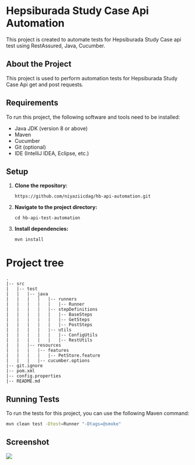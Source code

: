 # Hepsiburada Study Case Api Automation

This project is created to automate tests for Hepsiburada Study Case api test using RestAssured, Java, Cucumber.

## About the Project

This project is used to perform automation tests for Hepsiburada Study Case Api get and post requests.

## Requirements

To run this project, the following software and tools need to be installed:

- Java JDK (version 8 or above)
- Maven
- Cucumber
- Git (optional)
- IDE (IntelliJ IDEA, Eclipse, etc.)

## Setup

1. **Clone the repository:**

    ```
    https://github.com/niyaziicdag/hb-api-automation.git
    ```

2. **Navigate to the project directory:**

    ```
    cd hb-api-test-automation
    ```

3. **Install dependencies:**

    ```bash
    mvn install
    ```
   
# Project tree

```
.
|-- src
|   |-- test
|   |   |-- java
|   |   |   |   |-- runners
|   |   |   |   |   |-- Runner
|   |   |   |   |-- stepDefinitions
|   |   |   |   |   |-- BaseSteps
|   |   |   |   |   |-- GetSteps
|   |   |   |   |   |-- PostSteps
|   |   |   |   |-- utils
|   |   |   |   |   |-- ConfigUtils
|   |   |   |   |   |-- RestUtils
|   |   |-- resources
|   |   |   |-- features
|   |   |   |   |-- PetStore.feature
|   |   |   |-- cucumber.options
|-- git.ignore
|-- pom.xml
|-- config.properties
|-- README.md
```

## Running Tests

To run the tests for this project, you can use the following Maven command:

```bash
mvn clean test -Dtest=Runner "-Dtags=@smoke"
```

## Screenshot

  <img src="https://i.imgur.com/rsySL83.png">